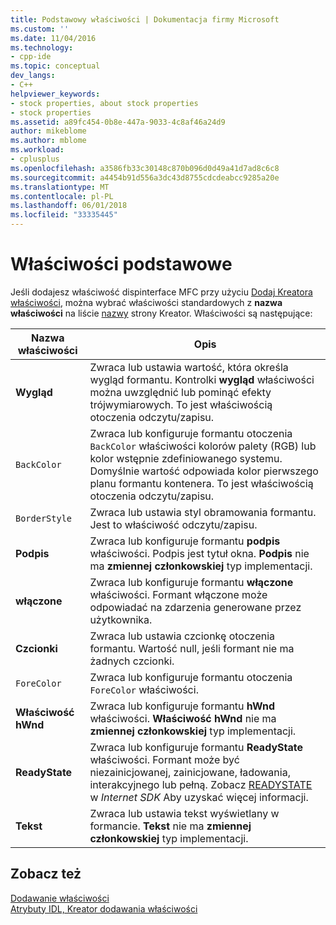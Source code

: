 ```yaml
---
title: Podstawowy właściwości | Dokumentacja firmy Microsoft
ms.custom: ''
ms.date: 11/04/2016
ms.technology:
- cpp-ide
ms.topic: conceptual
dev_langs:
- C++
helpviewer_keywords:
- stock properties, about stock properties
- stock properties
ms.assetid: a89fc454-0b8e-447a-9033-4c8af46a24d9
author: mikeblome
ms.author: mblome
ms.workload:
- cplusplus
ms.openlocfilehash: a3586fb33c30148c870b096d0d49a41d7ad8c6c8
ms.sourcegitcommit: a4454b91d556a3dc43d8755cdcdeabcc9285a20e
ms.translationtype: MT
ms.contentlocale: pl-PL
ms.lasthandoff: 06/01/2018
ms.locfileid: "33335445"
---
```

# <a name="stock-properties"></a>Właściwości podstawowe
Jeśli dodajesz właściwość dispinterface MFC przy użyciu [Dodaj Kreatora właściwości](../ide/idl-attributes-add-property-wizard.md), można wybrać właściwości standardowych z **nazwa właściwości** na liście [nazwy](../ide/names-add-property-wizard.md) strony Kreator. Właściwości są następujące:  
  
|Nazwa właściwości|Opis|  
|-------------------|-----------------|  
|**Wygląd**|Zwraca lub ustawia wartość, która określa wygląd formantu. Kontrolki **wygląd** właściwości można uwzględnić lub pominąć efekty trójwymiarowych. To jest właściwością otoczenia odczytu/zapisu.|  
|`BackColor`|Zwraca lub konfiguruje formantu otoczenia `BackColor` właściwości kolorów palety (RGB) lub kolor wstępnie zdefiniowanego systemu. Domyślnie wartość odpowiada kolor pierwszego planu formantu kontenera. To jest właściwością otoczenia odczytu/zapisu.|  
|`BorderStyle`|Zwraca lub ustawia styl obramowania formantu. Jest to właściwość odczytu/zapisu.|  
|**Podpis**|Zwraca lub konfiguruje formantu **podpis** właściwości. Podpis jest tytuł okna. **Podpis** nie ma **zmiennej członkowskiej** typ implementacji.|  
|**włączone**|Zwraca lub konfiguruje formantu **włączone** właściwości. Formant włączone może odpowiadać na zdarzenia generowane przez użytkownika.|  
|**Czcionki**|Zwraca lub ustawia czcionkę otoczenia formantu. Wartość null, jeśli formant nie ma żadnych czcionki.|  
|`ForeColor`|Zwraca lub konfiguruje formantu otoczenia `ForeColor` właściwości.|  
|**Właściwość hWnd**|Zwraca lub konfiguruje formantu **hWnd** właściwości. **Właściwość hWnd** nie ma **zmiennej członkowskiej** typ implementacji.|  
|**ReadyState**|Zwraca lub konfiguruje formantu **ReadyState** właściwości. Formant może być niezainicjowanej, zainicjowane, ładowania, interakcyjnego lub pełną. Zobacz [READYSTATE](https://msdn.microsoft.com/en-us/library/aa768362.aspx) w *Internet SDK* Aby uzyskać więcej informacji.|  
|**Tekst**|Zwraca lub ustawia tekst wyświetlany w formancie. **Tekst** nie ma **zmiennej członkowskiej** typ implementacji.|  
  
## <a name="see-also"></a>Zobacz też  
 [Dodawanie właściwości](../ide/adding-a-property-visual-cpp.md)   
 [Atrybuty IDL, Kreator dodawania właściwości](../ide/idl-attributes-add-property-wizard.md)
